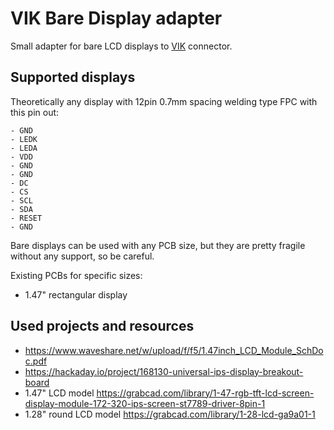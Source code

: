 # VIK Bare Display adapter

Small adapter for bare LCD displays to [VIK](https://github.com/sadekbaroudi/vik) connector.

## Supported displays

Theoretically any display with 12pin 0.7mm spacing welding type FPC with this pin out:

```
- GND
- LEDK
- LEDA
- VDD
- GND
- GND
- DC
- CS
- SCL
- SDA
- RESET
- GND
```

Bare displays can be used with any PCB size, but they are pretty fragile without any support, so be careful.

Existing PCBs for specific sizes:

- 1.47" rectangular display

## Used projects and resources

- https://www.waveshare.net/w/upload/f/f5/1.47inch_LCD_Module_SchDoc.pdf
- https://hackaday.io/project/168130-universal-ips-display-breakout-board
- 1.47" LCD model https://grabcad.com/library/1-47-rgb-tft-lcd-screen-display-module-172-320-ips-screen-st7789-driver-8pin-1
- 1.28" round LCD model https://grabcad.com/library/1-28-lcd-ga9a01-1

